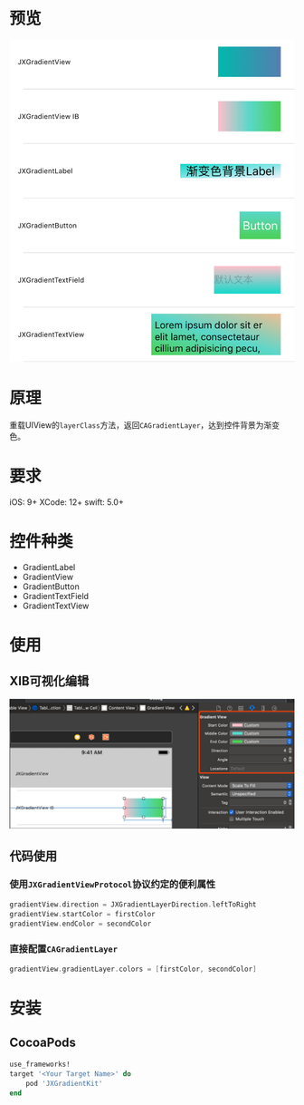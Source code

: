 # 预览
![list](https://github.com/pujiaxin33/JXGradientKit/blob/master/JXGradientKit/Images/List.png)

# 原理
重载UIView的`layerClass`方法，返回`CAGradientLayer`，达到控件背景为渐变色。

# 要求

iOS: 9+
XCode: 12+
swift: 5.0+

# 控件种类

- GradientLabel
- GradientView
- GradientButton
- GradientTextField
- GradientTextView

# 使用

## XIB可视化编辑
![XIB](https://github.com/pujiaxin33/JXGradientKit/blob/master/JXGradientKit/Images/XIBGradient.png)

## 代码使用

### 使用`JXGradientViewProtocol`协议约定的便利属性
```Swift
gradientView.direction = JXGradientLayerDirection.leftToRight
gradientView.startColor = firstColor
gradientView.endColor = secondColor
```

### 直接配置`CAGradientLayer`
```Swift
gradientView.gradientLayer.colors = [firstColor, secondColor]
```

# 安装

## CocoaPods
```ruby
use_frameworks!
target '<Your Target Name>' do
    pod 'JXGradientKit'
end
```


